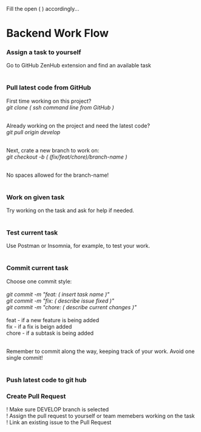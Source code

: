 Fill the open ( ) accordingly...<br>

# Backend Work Flow

### Assign a task to yourself
Go to GitHub ZenHub extension and find an available task<br><br>

### Pull latest code from GitHub
First time working on this project?<br>
_git clone ( ssh command line from GitHub )_<br><br>

Already working on the project and need the latest code?<br>
_git pull origin develop_<br><br>

Next, crate a new branch to work on:<br>
_git checkout -b ( (fix/feat/chore)/branch-name )_<br><br>

No spaces allowed for the branch-name!<br><br>

### Work on given task
Try working on the task and ask for help if needed.<br><br>

### Test current task
Use Postman or Insomnia, for example, to test your work.<br><br>

### Commit current task
Choose one commit style: <br><br>
_git commit -m "feat: ( insert task name )"_ <br>
_git commit -m "fix: ( describe issue fixed )"_ <br>
_git commit -m "chore: ( describe current changes )"_ <br><br>
feat - if a new feature is being added <br>
fix - if a fix is beign added <br>
chore - if a subtask is being added<br><br>

Remember to commit along the way, keeping track of your work. Avoid one single commit!<br><br>

### Push latest code to git hub

### Create Pull Request
! Make sure DEVELOP branch is selected <br>
! Assign the pull request to yourself or team memebers working on the task <br>
! Link an existing issue to the Pull Request
